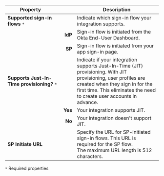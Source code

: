 | <div style="width:150px">Property</div> | &nbsp; | Description  |
| ----------------- | --: | ------------ |
| **Supported sign-in flows** `*` | | Indicate which sign-in flow your integration supports. |
| | **IdP** | Sign-in flow is initiated from the Okta End-User Dashboard. |
| | **SP** | Sign-in flow is initiated from your app sign-in page. |
| **Supports Just-In-Time provisioning?** `*` | | Indicate if your integration supports Just-In-Time (JIT) provisioning. With JIT provisioning, user profiles are created when they sign in for the first time. This eliminates the need to create user accounts in advance. |
| | **Yes** | Your integration supports JIT. |
| | **No** | Your integration doesn't support JIT. |
| **SP Initiate URL** | | Specify the URL for SP-initiated sign-in flows. This URL is required for the SP flow.<br>The maximum URL length is 512 characters. |

`*` Required properties